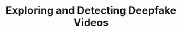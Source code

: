 ---
advisors:
- Pınar Yanardağ
- Fatma Başak Aydemir
poster: images/35-poster.jpg
students:
- name: Koray Çetin
- name: Hamza Işıktaş
- name: Ertuğrul Bülbül
title: Exploring and Detecting Deepfake Videos
type: project
---